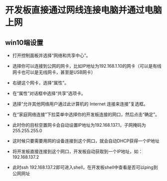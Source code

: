# 开发板直接通过网线连接电脑并通过电脑上网

## win10端设置
* 打开控制面板并选择“网络和共享中心”。
* 选择你可以连接到公网的网卡，比如IP地址为192.168.1.10的网卡（可以是有线网卡也可以是无线网卡，甚至是USB网卡）
* 右键这个网卡，选择“属性”。
* 在“属性”对话框中选择“共享”选项卡。
* 选择“允许其他网络用户通过此计算机的 Internet 连接来连接”复选框。
* 在“家庭网络连接”下拉菜单中选择你的开发板连接的网口，然后点击“确定”。

* 此时你的目标空置网卡会自动设置IP地址为192.168.137.1，子网掩码为255.255.255.0
* 这时候只要需要用网的设备连接到这个网口，就会自动DHCP获得一个IP地址
* 将开发板直接连接到这个网口，开发板自动获取到一个IP地址，如：192.168.137.2
* 此时ssh 192.168.137.2即可进入shell，在开发板shell中查看是否可以ping到公网网址